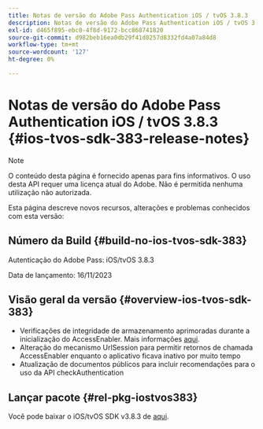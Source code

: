 ```yaml
---
title: Notas de versão do Adobe Pass Authentication iOS / tvOS 3.8.3
description: Notas de versão do Adobe Pass Authentication iOS / tvOS 3.8.3
exl-id: d465f895-ebc0-4f8d-9172-bcc868741820
source-git-commit: d982beb16ea0db29f41d0257d8332fd4a07a84d8
workflow-type: tm+mt
source-wordcount: '127'
ht-degree: 0%

---
```


# Notas de versão do Adobe Pass Authentication iOS / tvOS 3.8.3 {#ios-tvos-sdk-383-release-notes}

>[!NOTE]
>
>O conteúdo desta página é fornecido apenas para fins informativos. O uso desta API requer uma licença atual do Adobe. Não é permitida nenhuma utilização não autorizada.

Esta página descreve novos recursos, alterações e problemas conhecidos com esta versão:

## Número da Build {#build-no-ios-tvos-sdk-383}

Autenticação do Adobe Pass: iOS/tvOS 3.8.3

Data de lançamento: 16/11/2023



## Visão geral da versão {#overview-ios-tvos-sdk-383}

* Verificações de integridade de armazenamento aprimoradas durante a inicialização do AccessEnabler. Mais informações [aqui](/help/authentication/integration-guide-programmers/legacy/sdks/ios-tvos-sdk/iostvos-sdk-storage-integrity-checks.md).
* Alteração do mecanismo UrlSession para permitir retornos de chamada AccessEnabler enquanto o aplicativo ficava inativo por muito tempo
* Atualização de documentos públicos para incluir recomendações para o uso da API checkAuthentication


## Lançar pacote {#rel-pkg-iostvos383}

Você pode baixar o iOS/tvOS SDK v3.8.3 de [aqui](https://tve.zendesk.com/hc/en-us/articles/204963209-iOS-tvOS-Native-AccessEnabler-Library).
